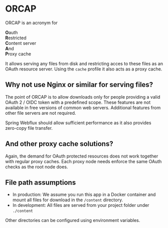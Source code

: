 # ORCAP

ORCAP is an acronym for

**O**auth \
**R**estricted \
**C**ontent server \
**A**nd \
**P**roxy cache

It allows serving any files from disk and restricting acces to these files as an OAuth resource server. 
Using the `cache` profile it also acts as a proxy cache.

## Why not use Nginx or similar for serving files?
The point of ORCAP is to  allow downloads only for people providing a valid OAuth 2 / OIDC token with a predefined scope.
These features are not available in free versions of common web servers. Additional features from other file servers are not required.

Spring Webflux should allow sufficient performance as it also provides zero-copy file transfer.

## And other proxy cache solutions?
Again, the demand for OAuth protected resources does not work together with regular proxy caches.
Each proxy node needs enforce the same OAuth checks as the root node does.

## File path assumptions

* In production: We assume you run this app in a Docker container and mount all files for download in the `/content` directory.
* In development: All files are served from your project folder under `./content`

Other directories can be configured using environment variables. 